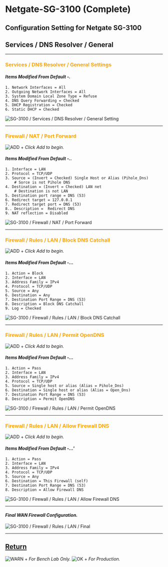 # Netgate-SG-3100 (Complete)

## Configuration Setting for Netgate SG-3100

## **Services / DNS Resolver / General**

---

### <span style="color:Orange">Services / DNS Resolver / General Settings</span>

#### *Items Modified From Default -.*

    1. Network Interfaces = All
    2. Outgoing Network Interfaces = All
    3. System Domain Local Zone Type = Refuse
    4. DNS Query Forwarding = Checked
    5. DHCP Registration = Checked
    6. Static DHCP = Checked

![SG-3100 / Services / DNS Resolver / General Setting](images/Service_Dns_Resolver_General.png)

---

### <span style="color:Orange">Firewall / NAT / Port Forward</span>

![ADD +](https://via.placeholder.com/15/43A047/000000?text=+) *Click Add to begin.*

#### *Items Modified From Default -..*

    1. Interface = LAN
    2. Protocol = TCP/UDP
    3. Source = (Invert = Checked) Single Host or Alias (Pihole_Dns)
        # Sorce is not Pihole DNS
    4. Destination = (Invert = Checked) LAN net
        # Destination is not LAN
    5. Destination port range = DNS (53)
    6. Redirect target = 127.0.0.1
    7. Redirect target port = DNS (53)
    8.. Description =  Redirect DNS
    9. NAT reflection = Disabled

![SG-3100 / Firewall / NAT / Port Forward](images/Firewall_Nat_PortForward.png)

---

### <span style="color:Orange">Firewall / Rules / LAN / Block DNS Catchall</span>

![ADD +](https://via.placeholder.com/15/43A047/000000?text=+) *Click Add to begin.*

#### *Items Modified From Default -...*

    1. Action = Block
    2. Interface = LAN
    3. Address Family = IPv4
    4. Protocol = TCP/UDP
    5. Source = Any
    6. Destination = Any
    7. Destination Port Range = DNS (53)
    8. Description = Block DNS Catchall
    9. Log = Checked

![SG-3100 / Firewall / Rules / LAN / Block DNS Catchall](images/Firewall_Rules_Lan_Block_Dns.png)

---

### <span style="color:Orange">Firewall / Rules / LAN / Permit OpenDNS</span>

![ADD +](https://via.placeholder.com/15/43A047/000000?text=+) *Click Add to begin.*

#### *Items Modified From Default -...*

    1. Action = Pass
    2. Interface = LAN
    3. Address Family = IPv4
    4. Protocol = TCP/UDP
    5. Source = Single host or alias (Alias = Pihole_Dns)
    6. Destination = Single host or alias (Alias = Open_Dns)
    7. Destination Port Range = DNS (53)
    8. Description = Permit OpenDNS

![SG-3100 / Firewall / Rules / LAN / Permit OpenDNS](images/Firewall_Rules_Lan_Open_Dns.png)

---

### <span style="color:Orange">Firewall / Rules / LAN / Allow Firewall DNS</span>

![ADD +](https://via.placeholder.com/15/43A047/000000?text=+) *Click Add to begin.*

#### *Items Modified From Default -...'*

    1. Action = Pass
    2. Interface = LAN
    3. Address Family = IPv4
    4. Protocol = TCP/UDP
    5. Source = Any
    6. Destination = This Firewall (self)
    7. Destination Port Range = DNS (53)
    8. Description = Allow Firewall DNS

![SG-3100 / Firewall / Rules / LAN / Allow Firewall DNS](images/Firewall_Rules_Lan_Allow_Firewall_Dns.png)

---

#### *Final WAN Firewall Configuration.*

![SG-3100 / Firewall / Rules / LAN / Final](images/Firewall_Rules_Dns_Final.png)

---

## [Return](../README.md)

![WARN +](https://via.placeholder.com/15/FF6A00/000000?text=+) *For Bench Lab Only.*
![OK +](https://via.placeholder.com/15/4CFF00/000000?text=+) *For Production.*
